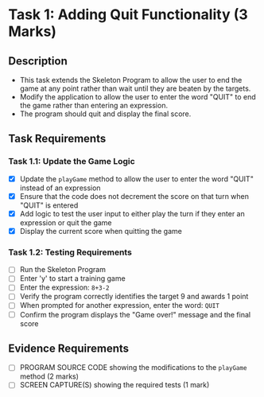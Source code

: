 # Task 1: Adding Quit Functionality (3 Marks)

## Description

- This task extends the Skeleton Program to allow the user to end the game at any point rather than wait until they are beaten by the targets.
- Modify the application to allow the user to enter the word "QUIT" to end the game rather than entering an expression.
- The program should quit and display the final score.

## Task Requirements

### Task 1.1: Update the Game Logic

- [x] Update the `playGame` method to allow the user to enter the word "QUIT" instead of an expression
- [x] Ensure that the code does not decrement the score on that turn when "QUIT" is entered
- [x] Add logic to test the user input to either play the turn if they enter an expression or quit the game
- [x] Display the current score when quitting the game

### Task 1.2: Testing Requirements

- [ ] Run the Skeleton Program
- [ ] Enter 'y' to start a training game
- [ ] Enter the expression: `8+3-2`
- [ ] Verify the program correctly identifies the target 9 and awards 1 point
- [ ] When prompted for another expression, enter the word: `QUIT`
- [ ] Confirm the program displays the "Game over!" message and the final score

## Evidence Requirements

- [ ] PROGRAM SOURCE CODE showing the modifications to the `playGame` method (2 marks)
- [ ] SCREEN CAPTURE(S) showing the required tests (1 mark)
